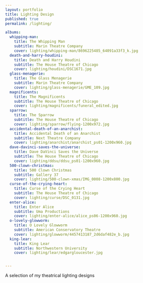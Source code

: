```yaml
---
layout: portfolio
title: Lighting Design
published: true
permalink: /lighting/

albums:
  whipping-man:
    title: The Whipping Man
    subtitle: Marin Theatre Company
    cover: lighting/whipping-man/8696225485_64091a33f3_k.jpg 
  death-and-harry-houdini:
    title: Death and Harry Houdini
    subtitle: The House Theatre of Chicago
    cover: lighting/houdini/DSC1671.jpg
  glass-menagerie:
    title: The Glass Menagerie
    subtitle: Marin Theatre Company
    cover: lighting/glass-menagerie/GME_109.jpg
  magnificents:
    title: The Magnificents
    subtitle: The House Theatre of Chicago
    cover: lighting/magnificents/funeral_edited.jpg
  sparrow:
    title: The Sparrow
    subtitle: The House Theatre of Chicago
    cover: lighting/sparrow/flying-1200x972.jpg
  accidental-death-of-an-anarchist: 
    title: Accidental Death of an Anarchist
    subtitle: Next Theatre Company
    cover: lighting/anarchist/anarchist_ps01-1200x960.jpg
  dave-davinci-saves-the-universe:  
    title: Dave DaVinci Saves the Universe
    subtitle: The House Theatre of Chicago
    cover: lighting/ddsu/ddsu_ps01-1200x960.jpg
  500-clown-christmas:
    title: 500 Clown Christmas
    subtitle: Gallery 37
    cover: lighting/500-clown-xmas/IMG_0008-1200x800.jpg
  curse-of-the-crying-heart:
    title: Curse of the Crying Heart
    subtitle: The House Theatre of Chicago
    cover: lighting/curse/DSC_0131.jpg
  enter-alice:
    title: Enter Alice
    subtitle: Uma Productions
    cover: lighting/enter-alice/alice_ps06-1200x960.jpg
  o-lovely-glowworm:
    title: O Lovely Glowworm
    subtitle: American Conservatory Theatre
    cover: lighting/glowworm/4457413187_2d6daf482e_b.jpg
  king-lear:
    title: King Lear
    subtitle: Northwestern University
    cover: lighting/lear/edgargloucester.jpg


---
```


A selection of my theatrical lighting designs